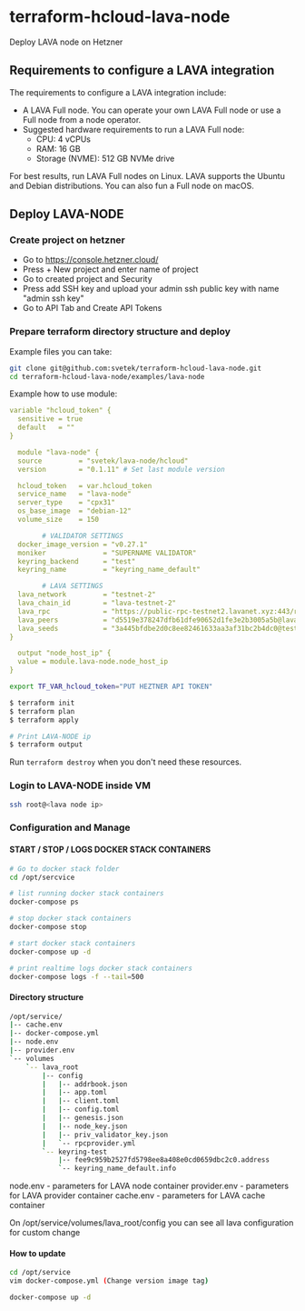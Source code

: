 # terraform-hcloud-lava-node
Deploy LAVA node on Hetzner


## Requirements to configure a LAVA integration
The requirements to configure a LAVA integration include:

* A LAVA Full node. You can operate your own LAVA Full node or use a Full node from a node operator.
* Suggested hardware requirements to run a LAVA Full node:
   * CPU: 4 vCPUs
   * RAM: 16 GB
   * Storage (NVME): 512 GB NVMe drive

For best results, run LAVA Full nodes on Linux. LAVA supports the Ubuntu and Debian distributions. You can also fun a Full node on macOS.

## Deploy LAVA-NODE

### Create project on hetzner
* Go to https://console.hetzner.cloud/
* Press + New project and enter name of project 
* Go to created project and Security 
* Press add SSH key and upload your admin ssh public key with name "admin ssh key"
* Go to API Tab and Create API Tokens

### Prepare terraform directory structure and deploy 

Example files you can take: 
```bash
git clone git@github.com:svetek/terraform-hcloud-lava-node.git
cd terraform-hcloud-lava-node/examples/lava-node
```

Example how to use module: 
```yaml
variable "hcloud_token" {
  sensitive = true
  default   = ""
}

  module "lava-node" {
  source         = "svetek/lava-node/hcloud"
  version        = "0.1.11" # Set last module version

  hcloud_token   = var.hcloud_token
  service_name   = "lava-node"
  server_type    = "cpx31"
  os_base_image  = "debian-12"
  volume_size    = 150

        # VALIDATOR SETTINGS
  docker_image_version = "v0.27.1"
  moniker              = "SUPERNAME VALIDATOR"
  keyring_backend      = "test"
  keyring_name         = "keyring_name_default"

        # LAVA SETTINGS
  lava_network         = "testnet-2"
  lava_chain_id        = "lava-testnet-2"
  lava_rpc             = "https://public-rpc-testnet2.lavanet.xyz:443/rpc/"
  lava_peers           = "d5519e378247dfb61dfe90652d1fe3e2b3005a5b@lava-testnet.rpc.kjnodes.com:14456"
  lava_seeds           = "3a445bfdbe2d0c8ee82461633aa3af31bc2b4dc0@testnet2-seed-node.lavanet.xyz:26656,e593c7a9ca61f5616119d6beb5bd8ef5dd28d62d@testnet2-seed-node2.lavanet.xyz:26656"
}

  output "node_host_ip" {
  value = module.lava-node.node_host_ip
}
```

```bash
export TF_VAR_hcloud_token="PUT HEZTNER API TOKEN"

$ terraform init
$ terraform plan
$ terraform apply

# Print LAVA-NODE ip
$ terraform output 
```

Run `terraform destroy` when you don't need these resources.

### Login to LAVA-NODE inside VM

```bash
ssh root@<lava node ip>
```

### Configuration and Manage 

#### START / STOP / LOGS DOCKER STACK CONTAINERS
```bash
# Go to docker stack folder 
cd /opt/sercvice

# list running docker stack containers 
docker-compose ps 

# stop docker stack containers 
docker-compose stop 

# start docker stack containers 
docker-compose up -d 

# print realtime logs docker stack containers 
docker-compose logs -f --tail=500
```


#### Directory structure
```bash 
/opt/service/
|-- cache.env
|-- docker-compose.yml
|-- node.env
|-- provider.env
`-- volumes
    `-- lava_root
        |-- config
        |   |-- addrbook.json
        |   |-- app.toml
        |   |-- client.toml
        |   |-- config.toml
        |   |-- genesis.json
        |   |-- node_key.json
        |   |-- priv_validator_key.json
        |   `-- rpcprovider.yml
        `-- keyring-test
            |-- fee9c959b2527fd5798ee8a408e0cd0659dbc2c0.address
            `-- keyring_name_default.info
```

node.env - parameters for LAVA node container
provider.env - parameters for LAVA provider container
cache.env - parameters for LAVA cache container

On /opt/service/volumes/lava_root/config you can see all lava configuration for custom change 

#### How to update 

```bash
cd /opt/service
vim docker-compose.yml (Change version image tag)

docker-compose up -d 
```

